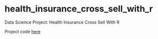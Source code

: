 # health_insurance_cross_sell_with_r
Data Science Project: Health Insurance Cross Sell With R

Project code [here](https://rpubs.com/cleversonfdo/data_science_with_r)
